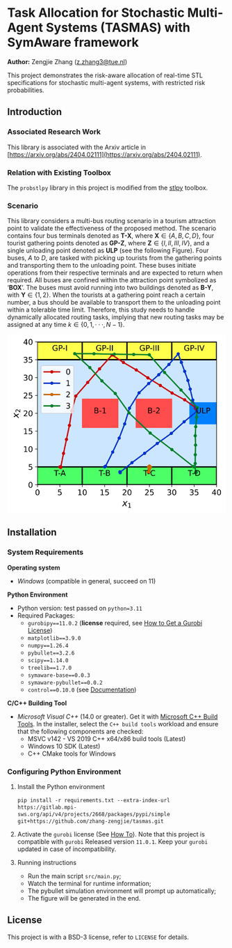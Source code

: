 # Task Allocation for Stochastic Multi-Agent Systems (TASMAS) with SymAware framework

**Author:** Zengjie Zhang (z.zhang3@tue.nl)

This project demonstrates the risk-aware allocation of real-time STL specifications for stochastic multi-agent systems, with restricted risk probabilities. 

## Introduction

### Associated Research Work

This library is associated with the Arxiv article in [https://arxiv.org/abs/2404.02111](https://arxiv.org/abs/2404.02111).

### Relation with Existing Toolbox

The `probstlpy` library in this project is modified from the [stlpy](https://github.com/vincekurtz/stlpy/blob/main/README.md) toolbox. 

### Scenario

This library considers a multi-bus routing scenario in a tourism attraction point to validate the effectiveness of the proposed method. The scenario contains four bus terminals denoted as **T-X**, where **X**$\in \{A, B, C, D\}$, four tourist gathering points denoted as **GP-Z**, where **Z**$\in \{I, II, III, IV\}$, and a single unloading point denoted as **ULP** (see the following Figure). Four buses, $A$ to $D$, are tasked with picking up tourists from the gathering points and transporting them to the unloading point. These buses initiate operations from their respective terminals and are expected to return when required. All buses are confined within the attraction point symbolized as ‘**BOX**’. The buses must avoid running into two buildings denoted as **B-Y**, with **Y**$\in \{1, 2\}$. When the tourists at a gathering point reach a certain number, a bus should be available to transport them to the unloading point within a tolerable time limit. Therefore, this study needs to handle dynamically allocated routing tasks, implying that new routing tasks may be assigned at any time $k \in \{0, 1,· · · , N − 1\}$.

[![Map](figures/map.svg)](CASE)





## Installation

### System Requirements

**Operating system**
 - *Windows* (compatible in general, succeed on 11)

**Python Environment**
 - Python version: test passed on `python=3.11`
 - Required Packages: 
   - `gurobipy==11.0.2` (**license** required, see [How to Get a Gurobi License](https://www.gurobi.com/solutions/licensing/))
   - `matplotlib==3.9.0`
   - `numpy==1.26.4`
   - `pybullet==3.2.6`
   - `scipy==1.14.0`
   - `treelib==1.7.0`
   - `symaware-base==0.0.3`
   - `symaware-pybullet==0.0.2`
   - `control==0.10.0` (see [Documentation](https://python-control.readthedocs.io/en/latest/intro.html))
 
**C/C++ Building Tool**
 - *Microsoft Visual C++* (14.0 or greater). Get it with [Microsoft C++ Build Tools](https://visualstudio.microsoft.com/visual-cpp-build-tools/). In the installer, select the `C++ build tools` workload and ensure that the following components are checked:
    - MSVC v142 - VS 2019 C++ x64/x86 build tools (Latest)
    - Windows 10 SDK (Latest)
    - C++ CMake tools for Windows

 
### Configuring Python Environment
 
1. Install the Python environment
   ```
   pip install -r requirements.txt --extra-index-url https://gitlab.mpi-sws.org/api/v4/projects/2668/packages/pypi/simple git+https://github.com/zhang-zengjie/tasmas.git
   ```

2. Activate the `gurobi` license (See [How To](https://www.gurobi.com/documentation/current/remoteservices/licensing.html)). Note that this project is compatible with `gurobi` Released version `11.0.1`. Keep your `gurobi` updated in case of incompatibility. 

3. Running instructions

   - Run the main script `src/main.py`;
   - Watch the terminal for runtime information;
   - The pybullet simulation environment will prompt up automatically;
   - The figure will be generated in the end.

## License

This project is with a BSD-3 license, refer to `LICENSE` for details.
